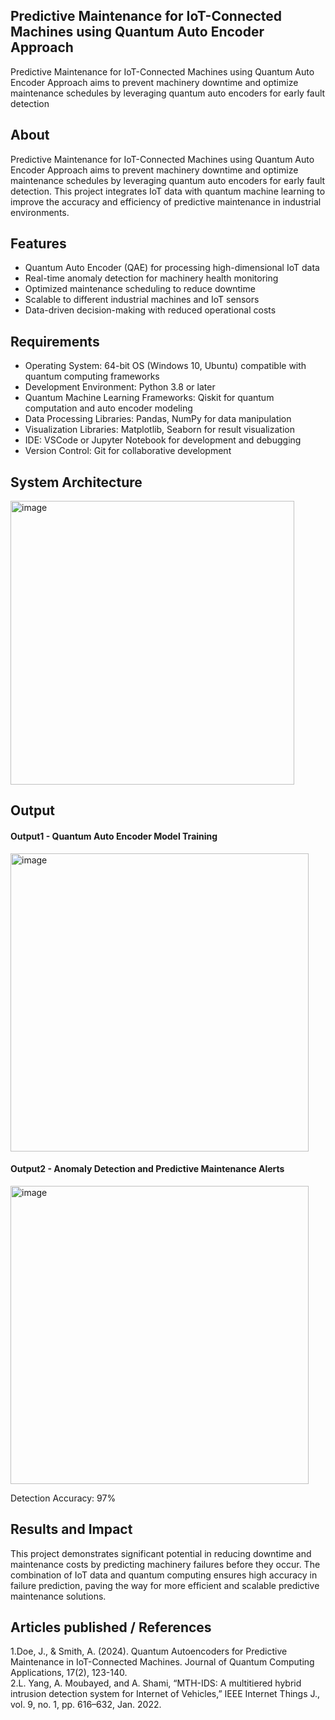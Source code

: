## Predictive Maintenance for IoT-Connected Machines using Quantum Auto Encoder Approach
Predictive Maintenance for IoT-Connected Machines using Quantum Auto Encoder Approach aims to prevent machinery downtime and optimize maintenance schedules by leveraging quantum auto encoders for early fault detection

## About
Predictive Maintenance for IoT-Connected Machines using Quantum Auto Encoder Approach aims to prevent machinery downtime and optimize maintenance schedules by leveraging quantum auto encoders for early fault detection. This project integrates IoT data with quantum machine learning to improve the accuracy and efficiency of predictive maintenance in industrial environments.  

## Features

- Quantum Auto Encoder (QAE) for processing high-dimensional IoT data
- Real-time anomaly detection for machinery health monitoring
- Optimized maintenance scheduling to reduce downtime
- Scalable to different industrial machines and IoT sensors
- Data-driven decision-making with reduced operational costs

## Requirements

* Operating System: 64-bit OS (Windows 10, Ubuntu) compatible with quantum computing frameworks
* Development Environment: Python 3.8 or later   
* Quantum Machine Learning Frameworks: Qiskit for quantum computation and auto encoder modeling
* Data Processing Libraries: Pandas, NumPy for data manipulation
* Visualization Libraries: Matplotlib, Seaborn for result visualization
* IDE: VSCode or Jupyter Notebook for development and debugging
* Version Control: Git for collaborative development

## System Architecture

<img width="454" alt="image" src="https://github.com/user-attachments/assets/5db1b894-e7d7-40b5-a350-ce779c827e0d">


## Output


#### Output1 - Quantum Auto Encoder Model Training

<img width="477" alt="image" src="https://github.com/user-attachments/assets/c906ceef-de8d-4e77-b113-06428d7e1b0f">


#### Output2 - Anomaly Detection and Predictive Maintenance Alerts

<img width="477" alt="image" src="https://github.com/user-attachments/assets/d32209d5-9c68-4986-9770-f4e577be0b56">


Detection Accuracy: 97%



## Results and Impact
This project demonstrates significant potential in reducing downtime and maintenance costs by predicting machinery failures before they occur. The combination of IoT data and quantum computing ensures high accuracy in failure prediction, paving the way for more efficient and scalable predictive maintenance solutions.
## Articles published / References
1.Doe, J., & Smith, A. (2024). Quantum Autoencoders for Predictive Maintenance in IoT-Connected Machines. Journal of Quantum Computing Applications, 17(2), 123-140.                
2.L. Yang, A. Moubayed, and A. Shami, “MTH-IDS: A multitiered hybrid intrusion detection system for Internet of Vehicles,” IEEE Internet Things J., vol. 9, no. 1, pp. 616–632, Jan. 2022.






